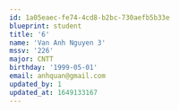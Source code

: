 ```yaml
---
id: 1a05eaec-fe74-4cd8-b2bc-730aefb5b33e
blueprint: student
title: '6'
name: 'Van Anh Nguyen 3'
mssv: '226'
major: CNTT
birthday: '1999-05-01'
email: anhquan@gmail.com
updated_by: 1
updated_at: 1649133167
---
```

